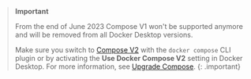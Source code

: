 > **Important**
>
> From the end of June 2023 Compose V1 won't be supported anymore and will be removed from all Docker Desktop versions.
>
> Make sure you switch to [Compose V2](/compose/compose-file/) with the `docker compose` CLI plugin or by activating the **Use Docker Compose V2** setting in Docker Desktop. For more information, see [Upgrade Compose](/compose/upgrade.md).
{: .important}